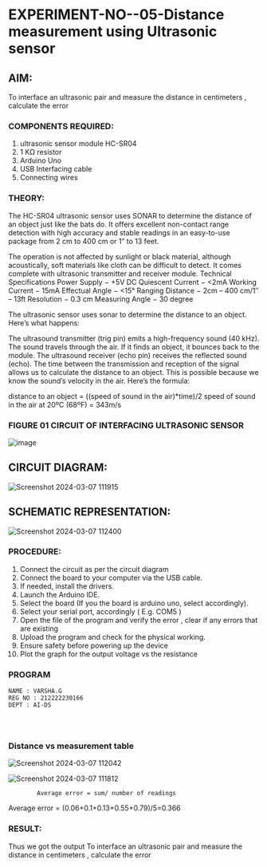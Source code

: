 # EXPERIMENT-NO--05-Distance measurement using Ultrasonic sensor

## AIM: 
To interface an ultrasonic pair and measure the distance in centimeters , calculate the error
 
### COMPONENTS REQUIRED:
1.	ultrasonic sensor module HC-SR04
2.	1 KΩ resistor 
3.	Arduino Uno 
4.	USB Interfacing cable 
5.	Connecting wires 


### THEORY: 
The HC-SR04 ultrasonic sensor uses SONAR to determine the distance of an object just like the bats do. It offers excellent non-contact range detection with high accuracy and stable readings in an easy-to-use package from 2 cm to 400 cm or 1” to 13 feet.

The operation is not affected by sunlight or black material, although acoustically, soft materials like cloth can be difficult to detect. It comes complete with ultrasonic transmitter and receiver module.
Technical Specifications
Power Supply − +5V DC
Quiescent Current − <2mA
Working Current − 15mA
Effectual Angle − <15°
Ranging Distance − 2cm – 400 cm/1″ – 13ft
Resolution − 0.3 cm
Measuring Angle − 30 degree

The ultrasonic sensor uses sonar to determine the distance to an object. Here’s what happens:

The ultrasound transmitter (trig pin) emits a high-frequency sound (40 kHz).
The sound travels through the air. If it finds an object, it bounces back to the module.
The ultrasound receiver (echo pin) receives the reflected sound (echo).
The time between the transmission and reception of the signal allows us to calculate the distance to an object. This is possible because we know the sound’s velocity in the air. Here’s the formula:

distance to an object = ((speed of sound in the air)*time)/2
speed of sound in the air at 20ºC (68ºF) = 343m/s

### FIGURE 01 CIRCUIT OF INTERFACING ULTRASONIC SENSOR 


![image](https://user-images.githubusercontent.com/36288975/166430594-5adb4ca9-5a42-4781-a7e6-7236b3766a85.png)

## CIRCUIT DIAGRAM:  

![Screenshot 2024-03-07 111915](https://github.com/varsha-2005/Experiment--04-Interfacing-digital-output-with-arduino-ultrasonic-sensor/assets/119288183/c2eb6475-5756-4162-a70c-35d7413eab0a)

## SCHEMATIC REPRESENTATION:

![Screenshot 2024-03-07 112400](https://github.com/varsha-2005/Experiment--04-Interfacing-digital-output-with-arduino-ultrasonic-sensor/assets/119288183/9aeaf722-d596-4d1d-9d2e-93efc69ba715)





### PROCEDURE:
1.	Connect the circuit as per the circuit diagram 
2.	Connect the board to your computer via the USB cable.
3.	If needed, install the drivers.
4.	Launch the Arduino IDE.
5.	Select the board (If you the board is arduino uno, select accordingly).
6.	Select your serial port, accordingly ( E.g. COM5 )
7.	Open the file of the program  and verify the error , clear if any errors that are existing 
8.	Upload the program and check for the physical working. 
9.	Ensure safety before powering up the device 
10.	Plot the graph for the output voltage vs the resistance 


### PROGRAM 
```
NAME : VARSHA.G
REG NO : 212222230166
DEPT : AI-DS




```
### Distance vs measurement table 		

![Screenshot 2024-03-07 112042](https://github.com/varsha-2005/Experiment--04-Interfacing-digital-output-with-arduino-ultrasonic-sensor/assets/119288183/92af28e3-f656-43ea-96cb-d1d293bbfba6)

![Screenshot 2024-03-07 111812](https://github.com/varsha-2005/Experiment--04-Interfacing-digital-output-with-arduino-ultrasonic-sensor/assets/119288183/0ad07eb9-e529-466c-9011-f84c85e57c29)

			
			Average error = sum/ number of readings 
   Average error = (0.06+0.1+0.13+0.55+0.79)/5=0.366
   
 ### RESULT: 
Thus we got the output To interface an ultrasonic pair and measure the distance in centimeters , calculate the error










 
